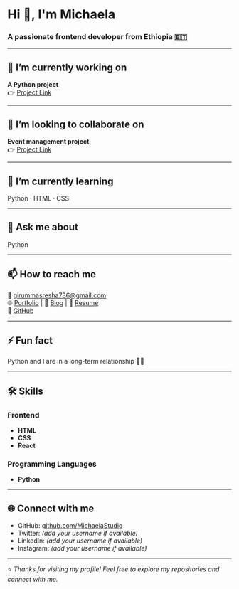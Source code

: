 # Hi 👋, I'm Michaela

### A passionate frontend developer from Ethiopia 🇪🇹

---

## 🔭 I’m currently working on
**A Python project**  
👉 [Project Link](#)

---

## 👯 I’m looking to collaborate on
**Event management project**  
👉 [Project Link](#)

---

## 🌱 I’m currently learning
Python · HTML · CSS

---

## 💬 Ask me about
Python

---

## 📫 How to reach me
📧 [girummasresha736@gmail.com](mailto:girummasresha736@gmail.com)  
🌐 [Portfolio](#) | 📝 [Blog](#) | 📄 [Resume](#)  
🐙 [GitHub](https://github.com/MichaelaStudio)

---

## ⚡ Fun fact
Python and I are in a long-term relationship 🐍💕

---

## 🛠️ Skills

### Frontend
- **HTML**
- **CSS**
- **React**

### Programming Languages
- **Python**

---

## 🌐 Connect with me
- GitHub: [github.com/MichaelaStudio](https://github.com/MichaelaStudio)
- Twitter: *(add your username if available)*
- LinkedIn: *(add your username if available)*
- Instagram: *(add your username if available)*

---

⭐️ *Thanks for visiting my profile! Feel free to explore my repositories and connect with me.*
